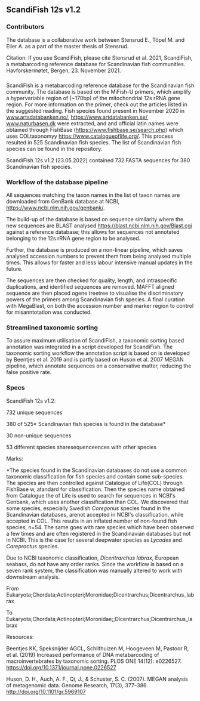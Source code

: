 ## ScandiFish 12s v1.2
### Contributors
The database is a collaborative work between Stensrud E., Töpel M. and Eiler A. as a part of the master thesis of Stensrud.

Citation: If you use ScandiFish, please cite Stensrud et al. 2021, ScandiFish, a metabarcoding reference database for Scandinavian fish communities. Havforskermøtet, Bergen, 23. November 2021. 
### 
ScandiFish is a metabarcoding reference database for the Scandinavian fish community.
The database is based on the MiFish-U primers, which amplify a hypervariable region of (~170bp) of the mitochondrial 12s rRNA gene region.
For more information on the primer, check out the articles listed in the suggested reading.
Fish species found present in November 2020 in www.artsdatabanken.no/, https://www.artdatabanken.se/, www.naturbasen.dk were extracted, and and official latin names were obtained through FishBase (https://www.fishbase.se/search.php) which uses COLtaxonomyy https://www.catalogueoflife.org/. This process resulted in 525 Scandinavian fish species.
The list of Scandinavian fish species can be found in the repository. 

ScandiFish 12s v1.2 (23.05.2022) contained 732 FASTA sequences for 380 Scandinavian fish species.

### Workflow of the database pipeline
All sequences matching the taxon names in the list of taxon names are downloaded from GenBank database at NCBI, https://www.ncbi.nlm.nih.gov/genbank/.

The build-up of the database is based on sequence similarity where the new sequences are BLAST analysed https://blast.ncbi.nlm.nih.gov/Blast.cgi against a reference database; this allows for sequences not annotated belonging to the 12s rRNA gene region to be analysed.

Further, the database is produced on a non-linear pipeline, which saves analysed accession numbers to prevent them from being analysed multiple times. This allows for faster and less labour intensive manual updates in the future.

The sequences are then checked for quality, length, and intraspecific duplications, and identified sequences are removed.
MAFFT aligned sequence are then placed ogene treetree to visualise the discriminatory powers of the primers among Scandinavian fish species.
A final curation with MegaBlast, on both the accession number and marker region to control for misanntotation was conducted.

### Streamlined taxonomic sorting
To assure maximum utilisation of ScandiFish, a taxonomic sorting based annotation was integrated in a script developed for ScandiFish.
The taxonomic sorting workflow the annotation script is based on is developed by Beentjes et al. 2019 and is partly based on Huson et al. 2007 MEGAN pipeline, which annotate sequences on a conservative matter, reducing the false positive rate.


### Specs
ScandiFish 12s v1.2:

732 unique sequences

380 of 525* Scandinavian fish species is found in the database*

30 non-unique sequences

53 different species sharesequenceences with other species

Marks:

*The species found in the Scandinavian databases do not use a common taxonomic classification for fish species and contain some sub-species.
The species are then controlled against Catalogue of Life(COL) through FishBase w, atandard for classification. 
Then the species name obtained from Catalogue the of Life is used to search for sequences in NCBI's Genbank, which uses another classification than COL.
We discovered that some species, especially Swedish *Coregonus* species found in the Scandinavian databases, arenot accepted in NCBI's classification, while accepted in COL.
This results in an inflated number of non-found fish species, n=54.
The same goes with rare species which have been observed a few times and are often registered in the Scandinavian databases but not in NCBI. 
This is the case for several deepwater species as *Lycodes* and *Careproctus* species.

Due to NCBI taxonomic classification, *Dicentrarchus labrax*, European seabass, do not have any order ranks. Since the workflow is based on a seven rank system, the classification was manually altered to work with downstream analysis.

From Eukaryota;Chordata;Actinopteri;Moronidae;Dicentrarchus;Dicentrarchus_labrax

To Eukaryota;Chordata;Actinopteri;Moronidae;;Dicentrarchus;Dicentrarchus_labrax

Resources:

Beentjes KK, Speksnijder AGCL, Schilthuizen M, Hoogeveen M, Pastoor R, et al. (2019) Increased performance of DNA metabarcoding of macroinvertebrates by taxonomic sorting. PLOS ONE 14(12): e0226527. https://doi.org/10.1371/journal.pone.0226527

Huson, D. H., Auch, A. F., Qi, J., & Schuster, S. C. (2007). MEGAN analysis of metagenomic data. Genome Research, 17(3), 377–386. http://doi.org/10.1101/gr.5969107
